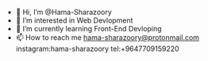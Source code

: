 - 👋 Hi, I’m @Hama-Sharazoory
- 👀 I’m interested in Web Devlopment
- 🌱 I’m currently learning Front-End Devloping
- 📫 How to reach me 
        hama-sharazoory@protonmail.com          instagram:hama-sharazoory           tel:+9647709159220   
